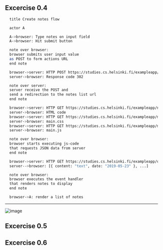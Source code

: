 ## Excercise 0.4

```sh
  title Create notes flow

  actor A

  A->browser: Type notes on input field
  A->browser: Hit submit button

  note over browser:
  browser submits user input value 
  as POST to form actions URL 
  end note

  browser->server: HTTP POST https://studies.cs.helsinki.fi/exampleapp/new_note
  server->browser: Response code 302

  note over server:
  server receive the POST and 
  send a redirection to the notes list url
  end note

  browser->server: HTTP GET https://studies.cs.helsinki.fi/exampleapp/notes
  server->browser: HTML code
  browser->server: HTTP GET https://studies.cs.helsinki.fi/exampleapp/main.css
  server->browser: main.css
  browser->server: HTTP GET https://studies.cs.helsinki.fi/exampleapp/main.js
  server->browser: main.js

  note over browser:
  browser starts executing js-code
  that requests JSON data from server 
  end note

  browser->server: HTTP GET https://studies.cs.helsinki.fi/exampleapp/data.json
  server-->browser: [{ content: "text", date: "2019-05-23" }, ...]

  note over browser:
  browser executes the event handler
  that renders notes to display
  end note

  browser->A: render a list of notes
```

-------------------------

![image](https://user-images.githubusercontent.com/44131347/126808851-2e3a2f86-5c31-4cb5-a867-29ae2db5cdb5.png)

## Excercise 0.5

## Excercise 0.6
